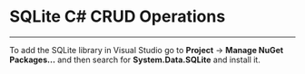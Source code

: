 # SQLite C# CRUD Operations
---
To add the SQLite library in Visual Studio go to **Project** -> **Manage NuGet Packages...** and then search for **System.Data.SQLite** and install it.
